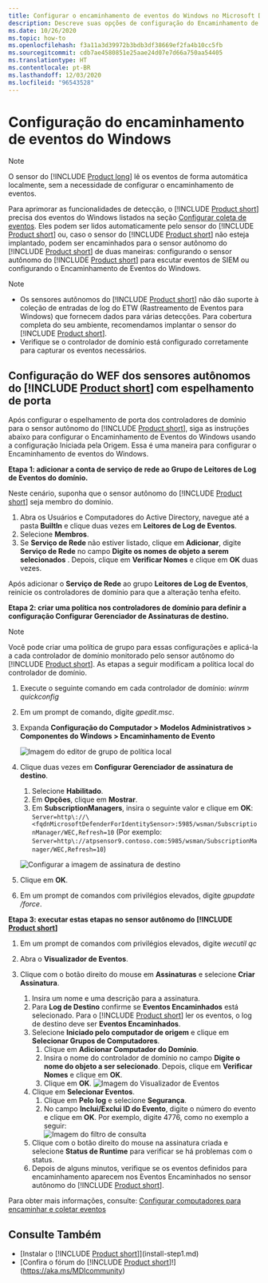 ```yaml
---
title: Configurar o encaminhamento de eventos do Windows no Microsoft Defender para Identidade
description: Descreve suas opções de configuração do Encaminhamento de Eventos do Windows com o Microsoft Defender para Identidade
ms.date: 10/26/2020
ms.topic: how-to
ms.openlocfilehash: f3a11a3d39972b3bdb3df38669ef2fa4b10cc5fb
ms.sourcegitcommit: cdb7ae4580851e25aae24d07e7d66a750aa54405
ms.translationtype: HT
ms.contentlocale: pt-BR
ms.lasthandoff: 12/03/2020
ms.locfileid: "96543528"
---
```

# <a name="configuring-windows-event-forwarding"></a>Configuração do encaminhamento de eventos do Windows

> [!NOTE]
> O sensor do [!INCLUDE [Product long](includes/product-long.md)] lê os eventos de forma automática localmente, sem a necessidade de configurar o encaminhamento de eventos.

Para aprimorar as funcionalidades de detecção, o [!INCLUDE [Product short](includes/product-short.md)] precisa dos eventos do Windows listados na seção [Configurar coleta de eventos](configure-windows-event-collection.md#configure-event-collection). Eles podem ser lidos automaticamente pelo sensor do [!INCLUDE [Product short](includes/product-short.md)] ou, caso o sensor do [!INCLUDE [Product short](includes/product-short.md)] não esteja implantado, podem ser encaminhados para o sensor autônomo do [!INCLUDE [Product short](includes/product-short.md)] de duas maneiras: configurando o sensor autônomo do [!INCLUDE [Product short](includes/product-short.md)] para escutar eventos de SIEM ou configurando o Encaminhamento de Eventos do Windows.

> [!NOTE]
>
> - Os sensores autônomos do [!INCLUDE [Product short](includes/product-short.md)] não dão suporte à coleção de entradas de log do ETW (Rastreamento de Eventos para Windows) que fornecem dados para várias detecções. Para cobertura completa do seu ambiente, recomendamos implantar o sensor do [!INCLUDE [Product short](includes/product-short.md)].
> - Verifique se o controlador de domínio está configurado corretamente para capturar os eventos necessários.

## <a name="wef-configuration-for-product-short-standalone-sensors-with-port-mirroring"></a>Configuração do WEF dos sensores autônomos do [!INCLUDE [Product short](includes/product-short.md)] com espelhamento de porta

Após configurar o espelhamento de porta dos controladores de domínio para o sensor autônomo do [!INCLUDE [Product short](includes/product-short.md)], siga as instruções abaixo para configurar o Encaminhamento de Eventos do Windows usando a configuração Iniciada pela Origem. Essa é uma maneira para configurar o Encaminhamento de eventos do Windows.

**Etapa 1: adicionar a conta de serviço de rede ao Grupo de Leitores de Log de Eventos do domínio.**

Neste cenário, suponha que o sensor autônomo do [!INCLUDE [Product short](includes/product-short.md)] seja membro do domínio.

1. Abra os Usuários e Computadores do Active Directory, navegue até a pasta **BuiltIn** e clique duas vezes em **Leitores de Log de Eventos**.
1. Selecione **Membros**.
1. Se **Serviço de Rede** não estiver listado, clique em **Adicionar**, digite **Serviço de Rede** no campo **Digite os nomes de objeto a serem selecionados** . Depois, clique em **Verificar Nomes** e clique em **OK** duas vezes.

Após adicionar o **Serviço de Rede** ao grupo **Leitores de Log de Eventos**, reinicie os controladores de domínio para que a alteração tenha efeito.

**Etapa 2: criar uma política nos controladores de domínio para definir a configuração Configurar Gerenciador de Assinaturas de destino.**

> [!Note]
> Você pode criar uma política de grupo para essas configurações e aplicá-la a cada controlador de domínio monitorado pelo sensor autônomo do [!INCLUDE [Product short](includes/product-short.md)]. As etapas a seguir modificam a política local do controlador de domínio.

1. Execute o seguinte comando em cada controlador de domínio: *winrm quickconfig*
1. Em um prompt de comando, digite *gpedit.msc*.
1. Expanda **Configuração do Computador > Modelos Administrativos > Componentes do Windows > Encaminhamento de Evento**

    ![Imagem do editor de grupo de política local](media/wef-1-local-group-policy-editor.png)

1. Clique duas vezes em **Configurar Gerenciador de assinatura de destino**.

    1. Selecione **Habilitado**.
    1. Em **Opções**, clique em **Mostrar**.
    1. Em **SubscriptionManagers**, insira o seguinte valor e clique em **OK**:  `Server=http\://\<fqdnMicrosoftDefenderForIdentitySensor>:5985/wsman/SubscriptionManager/WEC,Refresh=10` (Por exemplo: `Server=http\://atpsensor9.contoso.com:5985/wsman/SubscriptionManager/WEC,Refresh=10`)

    ![Configurar a imagem de assinatura de destino](media/wef-2-config-target-sub-manager.png)

1. Clique em **OK**.
1. Em um prompt de comandos com privilégios elevados, digite *gpupdate /force*.

**Etapa 3: executar estas etapas no sensor autônomo do [!INCLUDE [Product short](includes/product-short.md)]**

1. Em um prompt de comandos com privilégios elevados, digite *wecutil qc*
1. Abra o **Visualizador de Eventos**.
1. Clique com o botão direito do mouse em **Assinaturas** e selecione **Criar Assinatura**.

    1. Insira um nome e uma descrição para a assinatura.
    1. Para **Log de Destino** confirme se **Eventos Encaminhados** está selecionado. Para o [!INCLUDE [Product short](includes/product-short.md)] ler os eventos, o log de destino deve ser **Eventos Encaminhados**.
    1. Selecione **Iniciado pelo computador de origem** e clique em **Selecionar Grupos de Computadores**.
        1. Clique em **Adicionar Computador do Domínio**.
        1. Insira o nome do controlador de domínio no campo **Digite o nome do objeto a ser selecionado**. Depois, clique em **Verificar Nomes** e clique em **OK**.
        1. Clique em **OK**.
        ![Imagem do Visualizador de Eventos](media/wef-3-event-viewer.png)
    1. Clique em **Selecionar Eventos**.
        1. Clique em **Pelo log** e selecione **Segurança**.
        1. No campo **Inclui/Exclui ID do Evento**, digite o número do evento e clique em **OK**. Por exemplo, digite 4776, como no exemplo a seguir:<br/>
        ![Imagem do filtro de consulta](media/wef-4-query-filter.png)
    1. Clique com o botão direito do mouse na assinatura criada e selecione **Status de Runtime** para verificar se há problemas com o status.
    1. Depois de alguns minutos, verifique se os eventos definidos para encaminhamento aparecem nos Eventos Encaminhados no sensor autônomo do [!INCLUDE [Product short](includes/product-short.md)].

Para obter mais informações, consulte: [Configurar computadores para encaminhar e coletar eventos](/previous-versions/windows/it-pro/windows-server-2008-R2-and-2008/cc748890(v=ws.11))

## <a name="see-also"></a>Consulte Também

- [Instalar o [!INCLUDE [Product short](includes/product-short.md)]](install-step1.md)
- [Confira o fórum do [!INCLUDE [Product short](includes/product-short.md)]!](https://aka.ms/MDIcommunity)
